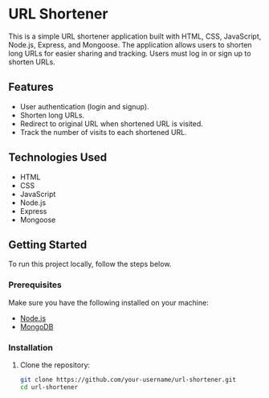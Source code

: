 # URL Shortener

This is a simple URL shortener application built with HTML, CSS, JavaScript, Node.js, Express, and Mongoose. The application allows users to shorten long URLs for easier sharing and tracking. Users must log in or sign up to shorten URLs.

## Features

- User authentication (login and signup).
- Shorten long URLs.
- Redirect to original URL when shortened URL is visited.
- Track the number of visits to each shortened URL.

## Technologies Used

- HTML
- CSS
- JavaScript
- Node.js
- Express
- Mongoose

## Getting Started

To run this project locally, follow the steps below.

### Prerequisites

Make sure you have the following installed on your machine:

- [Node.js](https://nodejs.org/en/)
- [MongoDB](https://www.mongodb.com/)

### Installation

1. Clone the repository:

   ```bash
   git clone https://github.com/your-username/url-shortener.git
   cd url-shortener
